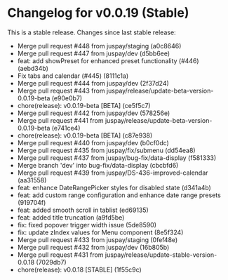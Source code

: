 # Changelog for v0.0.19 (Stable)

This is a stable release. Changes since last stable release:

- Merge pull request #448 from juspay/staging (a0c8646)
- Merge pull request #447 from juspay/dev (d5bb6ee)
- feat: add showPreset for enhanced preset functionality (#446) (aebd34b)
- Fix tabs and calendar (#445) (8111c1a)
- Merge pull request #444 from juspay/dev (2f37d24)
- Merge pull request #443 from juspay/release/update-beta-version-0.0.19-beta (e90e0b7)
- chore(release): v0.0.19-beta [BETA] (ce5f5c7)
- Merge pull request #442 from juspay/dev (578256e)
- Merge pull request #441 from juspay/release/update-beta-version-0.0.19-beta (e741ce4)
- chore(release): v0.0.19-beta [BETA] (c87e938)
- Merge pull request #440 from juspay/dev (b0cf0dc)
- Merge pull request #435 from juspay/fix/submenu (dd54ea8)
- Merge pull request #437 from juspay/bug-fix/data-display (f581333)
- Merge branch 'dev' into bug-fix/data-display (cbcbfd6)
- Merge pull request #439 from juspay/DS-436-improved-calendar (aa31558)
- feat: enhance DateRangePicker styles for disabled state (d341a4b)
- feat: add custom range configuration and enhance date range presets (919704f)
- feat: added smooth scroll in tablist (ed69135)
- feat: added title truncation (a9fd5be)
- fix: fixed popover trigger width issue (5de8590)
- fix: update zIndex values for Menu component (8e5f324)
- Merge pull request #433 from juspay/staging (0fef48e)
- Merge pull request #432 from juspay/dev (16b805b)
- Merge pull request #431 from juspay/release/update-stable-version-0.0.18 (7029db7)
- chore(release): v0.0.18 [STABLE] (1f55c9c)
